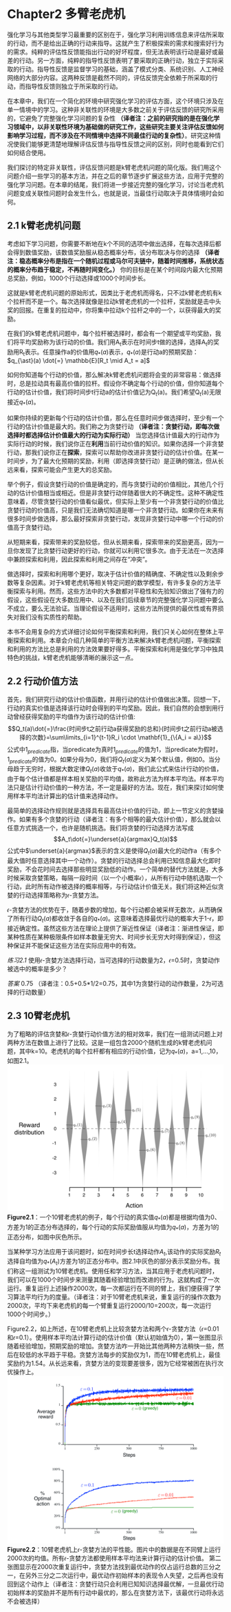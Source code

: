 # Chapter2 多臂老虎机
强化学习与其他类型学习最重要的区别在于，强化学习利用训练信息来评估所采取的行动，而不是给出正确的行动来指导。这就产生了积极探索的需求和搜索好行为的需求。纯粹的评估性反馈能指出行动的好坏程度，但无法表明该行动是最好或最差的行动。另一方面，纯粹的指导性反馈表明了要采取的正确行动，独立于实际采取的行动。指导性反馈是监督学习的基础，涵盖了模式分类、系统识别、人工神经网络的大部分内容。这两种反馈是截然不同的，评估反馈完全依赖于所采取的行动，而指导性反馈则独立于所采取的行动。

在本章中，我们在一个简化的环境中研究强化学习的评估方面，这个环境只涉及在单一情境中的学习。这种非关联性的环境是大多数之前关于评估反馈的研究所采用的，它避免了完整强化学习问题的复杂性 **（译者注：之前的研究指的是在强化学习领域中，以非关联性环境为基础做的研究工作，这些研究主要关注评估反馈如何影响学习过程，而不涉及在不同情境中选择不同最佳行动的复杂性）**。研究这种情况使我们能够更清楚地理解评估反馈与指导性反馈之间的区别，同时也能看到它们如何结合使用。

我们探讨的特定非关联性，评估反馈问题是k臂老虎机问题的简化版。我们用这个问题介绍一些学习的基本方法，并在之后的章节逐步扩展这些方法，应用于完整的强化学习问题。在本章的结尾，我们将进一步接近完整的强化学习，讨论当老虎机问题变成关联性问题时会发生什么，也就是说，当最佳行动取决于具体情境时会如何。


##  2.1 k臂老虎机问题
考虑如下学习问题，你需要不断地在k个不同的选项中做出选择，在每次选择后都会得到数值奖励，该数值奖励服从稳态概率分布，该分布取决与你的选择 **（译者注：稳态概率分布是指在一个随机过程或马尔可夫链中，随着时间推移，系统状态的概率分布趋于稳定，不再随时间变化。）** 你的目标是在某个时间段内最大化预期总奖励，例如，1000个行动选择或1000个时间步长。

这就是k臂老虎机问题的原始形式，因类比于老虎机而得名，只不过k臂老虎机有k个拉杆而不是一个。每次选择就像是拉动k臂老虎机的一个拉杆，奖励就是击中头奖的回报。在重复的拉动中，你将集中拉动k个拉杆之中的一个，以获得最大的奖励。

在我们的k臂老虎机问题中，每个拉杆被选择时，都会有一个期望或平均奖励，我们将平均奖励称为该行动的价值。我们用A<sub>t</sub>表示在时间步t做的选择，选择A<sub>t</sub>的奖励用R<sub>t</sub>表示。任意操作a的价值用$`q_{\ast}(a)`$表示，$`q_{\ast}(a)`$是行动a的预期奖励：
$q_{\ast}(a) \dot{=} \mathbb{E}[R_t \mid A_t = a]$

如何你知道每个行动的价值，那么解决k臂老虎机问题将会变的非常容易：做选择时，总是拉动具有最高价值的拉杆。假设你不确定每个行动的价值，但你知道每个行动的估计价值，我们将时间步t行动a的估计价值记为Q<sub>t</sub>(a)。我们希望Q<sub>t</sub>(a)无限接近$`q_{\ast}(a)`$。

如果你持续的更新每个行动的估计价值，那么在任意时间步做选择时，至少有一个行动的估计价值是最大的。我们称之为贪婪行动 **（译者注：贪婪行动，即每次做选择时都选择估计价值最大的行动为实际行动）** 当您选择估计值最大的行动作为实际行动的时候，我们说你正在**利用**当前行动价值的知识。如果你选择一个非贪婪行动，那我们说你正在**探索**，探索可以帮助你改进非贪婪行动的估计价值。在某一时间步，为了最大化预期的奖励，利用（即选择贪婪行动）是正确的做法，但从长远来看，探索可能会产生更大的总奖励。

举个例子，假设贪婪行动的价值是确定的，而与贪婪行动的价值相比，其他几个行动的估计价值相当或相近。但是非贪婪行动伴随着很大的不确定性。这种不确定性意味着，尽管贪婪行动的价值看似最优，但实际上至少有一个非贪婪行动的价值比贪婪行动的价值高，只是我们无法确切知道是哪一个非贪婪行动。如果你在未来有很多时间步做选择，那么最好探索非贪婪行动，发现非贪婪行动中哪一个行动的价值高于贪婪行动。

从短期来看，探索带来的奖励较低，但从长期来看，探索带来的奖励更高，因为一旦你发现了比贪婪行动更好的行动，你就可以利用它很多次。由于无法在一次选择中兼顾探索和利用，因此探索和利用之间存在“冲突”。

做选择时，探索和利用哪个更好，取决于估计价值的精确度、不确定性以及剩余步数等复杂因素。对于k臂老虎机等相关特定问题的数学模型，有许多复杂的方法平衡探索与利用。然而，这些方法中的大多数都对平稳性和先验知识做出了强有力的假设，这些假设在大多数应用中、以及在我们后续章节的完整强化学习问题中要么不成立，要么无法验证。当理论假设不适用时，这些方法所提供的最优性或有界损失对我们没有实质性的帮助。

本书不会用复杂的方式详细讨论如何平衡探索和利用，我们只关心如何在整体上平衡探索和利用。本章会介绍几种简单的平衡方法来解决k臂老虎机问题，平衡探索和利用的方法比总是利用的方法效果要好得多。平衡探索和利用是强化学习中独具特色的挑战，k臂老虎机能够清晰的展示这一点。

## 2.2 行动价值方法
首先，我们研究行动的估计价值函数，并用行动的估计价值做出决策。回想一下，行动的真实价值是选择该行动时会得到的平均奖励。因此，我们自然的会想到用行动曾经获得奖励的平均值作为该行动的估计价值:
$$Q_t(a)\dot{=}\frac{时间步t之前行动a获得奖励的总和}{时间步t之前行动a被选择的次数}=\sum\limits_{i=1}^{t-1}R_i \cdot \mathbf{1}_{\{A_i = a\}}$$
公式中$`1_{predicate}`$指，当predicate为真时$`1_{predicate}`$的值为1，当predicate为假时，$`1_{predicate}`$的值为0。如果分母为0，我们将$`Q_t(a)`$定义为某个默认值，例如0。当分母趋于无穷时，根据大数定律$`Q_t(a)`$收敛于$`q_*(a)`$，我们此公式来估计行动的价值，由于每个估计值都是样本相关奖励的平均值，故称此方法为样本平均法。样本平均法只是估计行动价值的一种方法，不一定是最好的方法。现在，我们来探讨如何使用样本平均法计算出的估计值来选择动作。

最简单的选择动作规则就是选择具有最高估计价值的行动，即上一节定义的贪婪操作。如果有多个贪婪的行动（译者注：有多个相等的最大估计价值），那么就会以任意方式挑选一个，也许是随机挑选。我们将贪婪的行动选择方法写成
$$A_t\dot{=}\underset{a}{argmax}Q_t(a)$$
公式中$`\underset{a}{argmax}`$表示的含义是使得$`Q_t(a)`$最大化的动作a（有多个最大值时任意选择其中一个动作）。贪婪的行动选择总会利用已知信息最大化即时奖励，不会花时间去选择那些明显奖励低的动作。一个简单的替代方法就是，大多时候采取贪婪策略，每隔一段时间（以一个小概率𝜖），从所有行动中随机选取一个行动，此时所有动作被选择的概率相等，与行动估计价值无关。我们将这种近似贪婪的行动选择策略称为𝜖-贪婪方法。

𝜖-贪婪方法的优势在于，随着步数的增加，每个行动都会被采样无数次，从而确保了所有行动$`Q_t(a)`$都收敛于各自的$`q_*(a)`$。这意味着选择最优行动的概率大于1-𝜖，即接近确定性。虽然这些方法在理论上提供了渐近性保证（译者注：渐进性保证，即某种性质在某种极限条件如样本数量无穷大、时间步长无穷大时得到保证），但这种保证并不能保证这些方法在实际应用中的有效。

_练习2.1_  使用𝜖-贪婪方法选择行动，当可选择的行动数量为2，𝜖=0.5时，贪婪动作被选中的概率是多少？

_答案_ 0.75 （译者注：0.5+0.5*1/2=0.75，其中1为贪婪行动的动作数量，2为可选择的行动数量）

## 2.3 10臂老虎机
为了粗略的评估贪婪和𝜖-贪婪行动价值方法的相对效率，我们在一组测试问题上对两种方法在数值上进行了比较。这是一组包含2000个随机生成的k臂老虎机问题，其中k=10。老虎机的每个拉杆都有相应的行动价值，记为$`q_*(a)`$，a=1,...,10，如图2.1。
![image](https://github.com/zhangyi11/Reinforcement-Learning-An-Introduction-/blob/main/images/figure-2.1.png)
**Figure2.1**：一个10臂老虎机的例子，每个行动的真实值$`q_*(a)`$都是根据均值为0、方差为1的正态分布选择的，每个行动的实际奖励值服从均值为$`q_*(a)`$，方差为1的正态分布，如图中灰色所示。

当某种学习方法应用于该问题时，如在时间步长t选择动作$`A_t`$,该动作的实际奖励$`R_t`$选择自均值为$`q_*(A_t)`$方差为1的正态分布中。图2.1中灰色的部分表示奖励分布。我们称这一组测试为10臂老虎机。使用任和学习方法，当其应用于老虎机问题时，我们可以在1000个时间步来测量其随着经验增加而改进的行为。这就构成了一次运行。重复运行上述操作2000次，每一次都运行在不同的臂上，我们便获得了学习算法平均行为的度量。（译者注：对于10臂老虎机来说，重复运行的操作次数为2000次，平均下来老虎机的每一个臂重复运行2000/10=200次，每一次运行1000个时间步。）

Figure2.2，如上所述，在10臂老虎机上比较贪婪方法和两个𝜖-贪婪方法（𝜖=0.01和𝜖=0.1）。使用样本平均法计算行动的估计价值（默认初始值为0），第一张图显示随着经验增加，预期奖励的增加。贪婪方法咋一开始比其他两种方法稍快一些，然后在较低的水平趋于平稳。贪婪方法每步的奖励仅为1，而在10臂老虎机上，最佳奖励约为1.54。从长远来看，贪婪方法的变现要差很多，因为它经常被困在执行次优操作上。
![image](https://github.com/zhangyi11/Reinforcement-Learning-An-Introduction-/blob/main/images/figure-2.2.png)
**Figure2.2**：10臂老虎机上𝜖-贪婪方法的平性能。图片中的数据是在不同臂上运行2000次的均值。所有𝜖-贪婪方法都使用样本平均法来计算行动的估计价值。
第二张图显示在2000次重复运行中，贪婪方法找到最优动作的仅占运行总数的三分之一，在另外三分之二次运行中，最优动作初始样本的表现令人失望，之后再也没有回到这个动作上（译者注：贪婪行动只会利用已知知识选择最优解，一旦最优行动初始样本的奖励并不是所有行动中最优的，那么在贪婪方法下，该最优行动将永远不会被选择）
